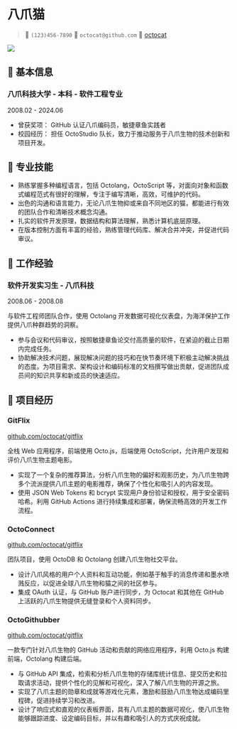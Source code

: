 # 八爪猫

> <span class="icon">&#xe60f;</span> `(123)456-7890`  <span class="icon">&#xe7ca;</span> `octocat@github.com`   <span class="icon">&#xe600;</span> [octocat](https://github.com/octocat)

<img class="avatar" src="https://avatars.githubusercontent.com/u/583231?v=4">

##  基本信息

<div class="entry-title">
    <h3>八爪科技大学 - 本科 - 软件工程专业</h3> 
    <p>2008.02 - 2024.06</p>
</div>

- 曾获奖项： GitHub 认证八爪编码员，敏捷章鱼实践者
- 校园经历： 担任 OctoStudio 队长，致力于推动服务于八爪生物的技术创新和项目开发。

##  专业技能

- 熟练掌握多种编程语言，包括 Octolang，OctoScript 等，对面向对象和函数式编程范式有很好的理解，专注于编写清晰，高效，可维护的代码。
- 出色的沟通和语言能力，无论八爪生物抑或来自不同地区的猫，都能进行有效的团队合作和清晰技术概念沟通。
- 扎实的软件开发原理，数据结构和算法理解，熟悉计算机底层原理。
- 在版本控制方面有丰富的经验，熟练管理代码库、解决合并冲突，并促进代码审议。

##  工作经验

<div class="entry-title">
    <h3>软件开发实习生 - 八爪科技</h3> 
    <span>2008.06 - 2008.08</span>
</div>

与软件工程师团队合作，使用 Octolang 开发数据可视化仪表盘，为海洋保护工作提供八爪种群趋势的洞察。
- 参与会议和代码审议，按照敏捷章鱼论交付高质量的软件，在紧迫的截止日期内完成任务。
- 协助解决技术问题，展现解决问题的技巧和在快节奏环境下积极主动解决挑战的态度。为项目需求、架构设计和编码标准的文档撰写做出贡献，促进团队成员间的知识共享和新成员的快速适应。

##  项目经历

<div class="entry-title">
    <h3>GitFlix</h3>
    <a href="https://github.com/YiNNx/cmd-wrapped">github.com/octocat/gitflix</a>
</div>

全栈 Web 应用程序，前端使用 Octo.js，后端使用 OctoScript，允许用户发现和评价八爪生物主题电影。
- 实现了一个复杂的推荐算法，分析八爪生物的偏好和观影历史，为八爪生物跨多个流派提供八爪主题的电影推荐，确保了个性化和吸引人的内容发现。
- 使用 JSON Web Tokens 和 bcrypt 实现用户身份验证和授权，用于安全密码哈希。利用 GitHub Actions 进行持续集成和部署，确保流畅高效的开发工作流程。

<div class="entry-title">
    <h3>OctoConnect</h3> 
    <a href="https://github.com/YiNNx/cmd-wrapped">github.com/octocat/gitflix</a>
</div>

团队项目，使用 OctoDB 和 Octolang 创建八爪生物社交平台。
- 设计八爪风格的用户个人资料和互动功能，例如基于触手的消息传递和墨水喷溅反应，以促进全球八爪生物和猫之间的社区参与。
- 集成 OAuth 认证，与 GitHub 账户进行同步，为 Octocat 和其他在 GitHub 上活跃的八爪生物提供无缝登录和个人资料同步。

<div class="entry-title">
    <h3>OctoGithubber</h3> 
    <a href="https://github.com/YiNNx/cmd-wrapped">github.com/octocat/gitflix</a>
</div>

一款专门针对八爪生物的 GitHub 活动和贡献的网络应用程序，利用 Octo.js 构建前端，Octolang 构建后端。
- 与 GitHub API 集成，检索和分析八爪生物的存储库统计信息、提交历史和拉取请求活动，提供个性化的见解和可视化，深入了解八爪生物的开源之旅。
- 实现了八爪主题的勋章和成就等游戏化元素，激励和鼓励八爪生物达成编码里程碑，促进持续学习和改进。
- 设计了响应式和直观的仪表板界面，具有八爪主题的数据可视化，使八爪生物能够跟踪进度、设定编码目标，并以有趣和吸引人的方式庆祝成就。